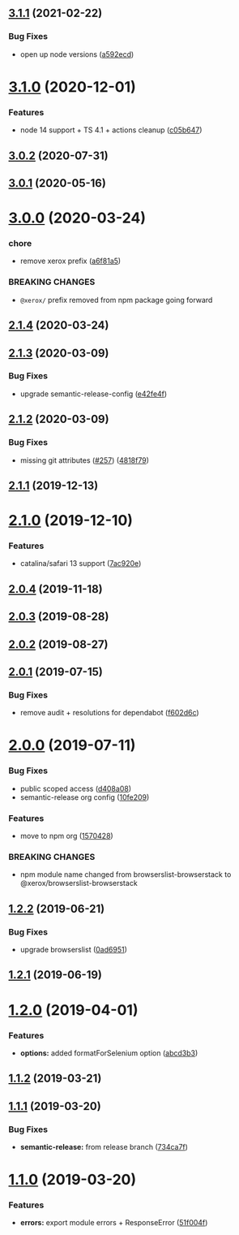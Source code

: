 ## [3.1.1](https://github.com/xeroxinteractive/browserslist-browserstack/compare/v3.1.0...v3.1.1) (2021-02-22)


### Bug Fixes

* open up node versions ([a592ecd](https://github.com/xeroxinteractive/browserslist-browserstack/commit/a592ecd))

# [3.1.0](https://github.com/xeroxinteractive/browserslist-browserstack/compare/v3.0.2...v3.1.0) (2020-12-01)


### Features

* node 14 support + TS 4.1 + actions cleanup ([c05b647](https://github.com/xeroxinteractive/browserslist-browserstack/commit/c05b647))

## [3.0.2](https://github.com/xeroxinteractive/browserslist-browserstack/compare/v3.0.1...v3.0.2) (2020-07-31)

## [3.0.1](https://github.com/xeroxinteractive/browserslist-browserstack/compare/v3.0.0...v3.0.1) (2020-05-16)

# [3.0.0](https://github.com/xeroxinteractive/browserslist-browserstack/compare/v2.1.4...v3.0.0) (2020-03-24)


### chore

* remove xerox prefix ([a6f81a5](https://github.com/xeroxinteractive/browserslist-browserstack/commit/a6f81a5))


### BREAKING CHANGES

* `@xerox/` prefix removed from npm package going forward

## [2.1.4](https://github.com/xeroxinteractive/browserslist-browserstack/compare/v2.1.3...v2.1.4) (2020-03-24)

## [2.1.3](https://github.com/xeroxinteractive/browserslist-browserstack/compare/v2.1.2...v2.1.3) (2020-03-09)


### Bug Fixes

* upgrade semantic-release-config ([e42fe4f](https://github.com/xeroxinteractive/browserslist-browserstack/commit/e42fe4f))

## [2.1.2](https://github.com/xeroxinteractive/browserslist-browserstack/compare/v2.1.1...v2.1.2) (2020-03-09)


### Bug Fixes

* missing git attributes ([#257](https://github.com/xeroxinteractive/browserslist-browserstack/issues/257)) ([4818f79](https://github.com/xeroxinteractive/browserslist-browserstack/commit/4818f79))

## [2.1.1](https://github.com/xeroxinteractive/browserslist-browserstack/compare/v2.1.0...v2.1.1) (2019-12-13)

# [2.1.0](https://github.com/xeroxinteractive/browserslist-browserstack/compare/v2.0.4...v2.1.0) (2019-12-10)


### Features

* catalina/safari 13 support ([7ac920e](https://github.com/xeroxinteractive/browserslist-browserstack/commit/7ac920e))

## [2.0.4](https://github.com/xeroxinteractive/browserslist-browserstack/compare/v2.0.3...v2.0.4) (2019-11-18)

## [2.0.3](https://github.com/xeroxinteractive/browserslist-browserstack/compare/v2.0.2...v2.0.3) (2019-08-28)

## [2.0.2](https://github.com/xeroxinteractive/browserslist-browserstack/compare/v2.0.1...v2.0.2) (2019-08-27)

## [2.0.1](https://github.com/xeroxinteractive/browserslist-browserstack/compare/v2.0.0...v2.0.1) (2019-07-15)


### Bug Fixes

* remove audit + resolutions for dependabot ([f602d6c](https://github.com/xeroxinteractive/browserslist-browserstack/commit/f602d6c))

# [2.0.0](https://github.com/xeroxinteractive/browserslist-browserstack/compare/v1.2.2...v2.0.0) (2019-07-11)


### Bug Fixes

* public scoped access ([d408a08](https://github.com/xeroxinteractive/browserslist-browserstack/commit/d408a08))
* semantic-release org config ([10fe209](https://github.com/xeroxinteractive/browserslist-browserstack/commit/10fe209))


### Features

* move to npm org ([1570428](https://github.com/xeroxinteractive/browserslist-browserstack/commit/1570428))


### BREAKING CHANGES

* npm module name changed from browserslist-browserstack to @xerox/browserslist-browserstack

## [1.2.2](https://github.com/xeroxinteractive/browserslist-browserstack/compare/v1.2.1...v1.2.2) (2019-06-21)


### Bug Fixes

* upgrade browserslist ([0ad6951](https://github.com/xeroxinteractive/browserslist-browserstack/commit/0ad6951))

## [1.2.1](https://github.com/xeroxinteractive/browserslist-browserstack/compare/v1.2.0...v1.2.1) (2019-06-19)

# [1.2.0](https://github.com/xeroxinteractive/browserslist-browserstack/compare/v1.1.2...v1.2.0) (2019-04-01)


### Features

* **options:** added formatForSelenium option ([abcd3b3](https://github.com/xeroxinteractive/browserslist-browserstack/commit/abcd3b3))

## [1.1.2](https://github.com/xeroxinteractive/browserslist-browserstack/compare/v1.1.1...v1.1.2) (2019-03-21)

## [1.1.1](https://github.com/xeroxinteractive/browserslist-browserstack/compare/v1.1.0...v1.1.1) (2019-03-20)


### Bug Fixes

* **semantic-release:** from release branch ([734ca7f](https://github.com/xeroxinteractive/browserslist-browserstack/commit/734ca7f))

# [1.1.0](https://github.com/xeroxinteractive/browserslist-browserstack/compare/v1.0.0...v1.1.0) (2019-03-20)


### Features

* **errors:** export module errors + ResponseError ([51f004f](https://github.com/xeroxinteractive/browserslist-browserstack/commit/51f004f))
